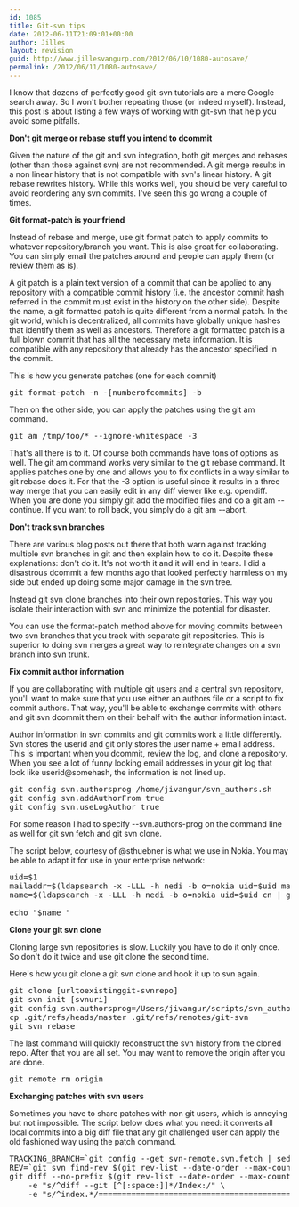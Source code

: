 ```yaml
---
id: 1085
title: Git-svn tips
date: 2012-06-11T21:09:01+00:00
author: Jilles
layout: revision
guid: http://www.jillesvangurp.com/2012/06/10/1080-autosave/
permalink: /2012/06/11/1080-autosave/
---
```

I know that dozens of perfectly good git-svn tutorials are a mere Google search away. So I won't bother repeating those (or indeed myself). Instead, this post is about listing a few ways of working with git-svn that help you avoid some pitfalls.

<!--more-->

<strong>Don't git merge or rebase stuff you intend to dcommit</strong>

Given the nature of the git and svn integration, both git merges and rebases (other than those against svn) are not recommended. A git merge results in a non linear history that is not compatible with svn's linear history. A git rebase rewrites history. While this works well, you should be very careful to avoid reordering any svn commits. I've seen this go wrong a couple of times.

<strong>Git format-patch is your friend</strong>

Instead of rebase and merge, use git format patch to apply commits to whatever repository/branch you want. This is also great for collaborating. You can simply email the patches around and people can apply them (or review them as is).

A git patch is a plain text version of a commit that can be applied to any repository with a compatible commit history (i.e. the ancestor commit hash referred in the commit must exist in the history on the other side). Despite the name, a git formatted patch is quite different from a normal patch. In the git world, which is decentralized, all commits have globally unique hashes that identify them as well as ancestors. Therefore a git formatted patch is a full blown commit that has all the necessary meta information. It is compatible with any repository that already has the ancestor specified in the commit.

This is how you generate patches (one for each commit)
<pre>git format-patch -n -[numberofcommits] -b</pre>
Then on the other side, you can apply the patches using the git am command.
<pre>git am /tmp/foo/* --ignore-whitespace -3</pre>
That's all there is to it. Of course both commands have tons of options as well. The git am command works very similar to the git rebase command. It applies patches one by one and allows you to fix conflicts in a way similar to git rebase does it. For that the -3 option is useful since it results in a three way merge that you can easily edit in any diff viewer like e.g. opendiff. When you are done you simply git add the modified files and do a git am --continue. If you want to roll back, you simply do a git am --abort.

<strong>Don't track svn branches</strong>

There are various blog posts out there that both warn against tracking multiple svn branches in git and then explain how to do it. Despite these explanations: don't do it. It's not worth it and it will end in tears. I did a disastrous dcommit a few months ago that looked perfectly harmless on my side but ended up doing some major damage in the svn tree.

Instead git svn clone branches into their own repositories. This way you isolate their interaction with svn and minimize the potential for disaster.

You can use the format-patch method above for moving commits between two svn branches that you track with separate git repositories. This is superior to doing svn merges a great way to reintegrate changes on a svn branch into svn trunk.

<strong>Fix commit author information</strong>

If you are collaborating with multiple git users and a central svn repository, you'll want to make sure that you use either an authors file or a script to fix commit authors. That way, you'll be able to exchange commits with others and git svn dcommit them on their behalf with the author information intact.

Author information in svn commits and git commits work a little differently. Svn stores the userid and git only stores the user name + email address. This is important when you dcommit, review the log, and clone a repository. When you see a lot of funny looking email addresses in your git log that look like userid@somehash, the information is not lined up.
<pre>git config svn.authorsprog /home/jivangur/svn_authors.sh
git config svn.addAuthorFrom true
git config svn.useLogAuthor true</pre>
For some reason I had to specify --svn.authors-prog on the command line as well for git svn fetch and git svn clone.

The script below, courtesy of @sthuebner is what we use in Nokia. You may be able to adapt it for use in your enterprise network:
<pre>uid=$1
mailaddr=$(ldapsearch -x -LLL -h nedi -b o=nokia uid=$uid mail | grep "mail:" | awk '{print $2}')
name=$(ldapsearch -x -LLL -h nedi -b o=nokia uid=$uid cn | grep "cn:" | awk '{print $3 " " $2}')

echo "$name "</pre>
<strong>Clone your git svn clone</strong>

Cloning large svn repositories is slow. Luckily you have to do it only once. So don't do it twice and use git clone the second time.

Here's how you git clone a git svn clone and hook it up to svn again.
<pre>git clone [urltoexistinggit-svnrepo]
git svn init [svnuri]
git config svn.authorsprog=/Users/jivangur/scripts/svn_authors.sh
cp .git/refs/heads/master .git/refs/remotes/git-svn
git svn rebase</pre>
The last command will quickly reconstruct the svn history from the cloned repo. After that you are all set. You may want to remove the origin after you are done.
<pre>git remote rm origin</pre>
<strong>Exchanging patches with svn users</strong>

Sometimes you have to share patches with non git users, which is annoying but not impossible. The script below does what you need: it converts all local commits into a big diff file that any git challenged user can apply the old fashioned way using the patch command.
<pre>TRACKING_BRANCH=`git config --get svn-remote.svn.fetch | sed -e 's/.*:refs\/remotes\///'`
REV=`git svn find-rev $(git rev-list --date-order --max-count=1 $TRACKING_BRANCH)`
git diff --no-prefix $(git rev-list --date-order --max-count=1 $TRACKING_BRANCH) $* | sed -e "s/^+++ .*/&amp;    (working copy)/" -e "s/^--- .*/&amp;    (revision $REV)/" \
    -e "s/^diff --git [^[:space:]]*/Index:/" \
    -e "s/^index.*/===================================================================/"</pre>